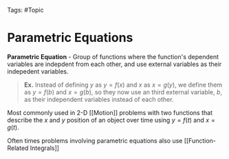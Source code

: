  Tags: #Topic 
 
 # Parametric Equations
 
 **Parametric Equation** - Group of functions where the function's dependent variables are indepdent from each other, and use external variables as their indepedent variables.
 
> **Ex.**
> Instead of defining $y$ as $y=f(x)$ and $x$ as $x=g(y)$, we define them as $y=f(b)$ and $x=g(b)$, so they now use an third external variable, $b$, as their independent variables instead of each other.

Most commonly used in 2-D [[Motion]] problems with two functions that describe the $x$ and $y$ position of an object over time using $y=f(t)$ and $x=g(t)$.

Often times problems involving parametric equations also use [[Function-Related Integrals]]